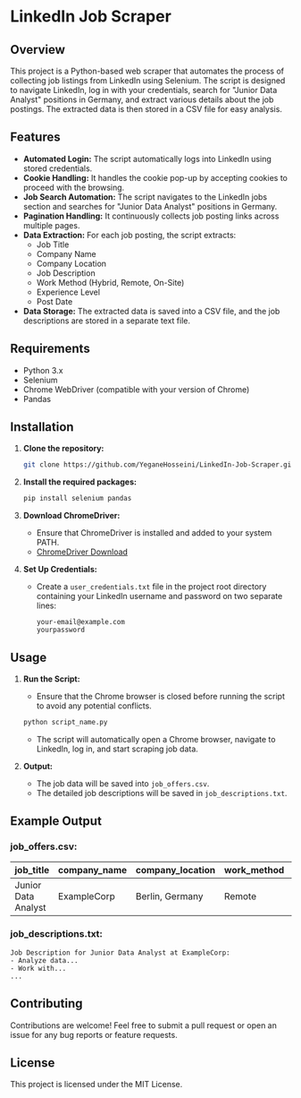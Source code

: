 
# LinkedIn Job Scraper

## Overview

This project is a Python-based web scraper that automates the process of collecting job listings from LinkedIn using Selenium. The script is designed to navigate LinkedIn, log in with your credentials, search for "Junior Data Analyst" positions in Germany, and extract various details about the job postings. The extracted data is then stored in a CSV file for easy analysis.

## Features

- **Automated Login:** The script automatically logs into LinkedIn using stored credentials.
- **Cookie Handling:** It handles the cookie pop-up by accepting cookies to proceed with the browsing.
- **Job Search Automation:** The script navigates to the LinkedIn jobs section and searches for "Junior Data Analyst" positions in Germany.
- **Pagination Handling:** It continuously collects job posting links across multiple pages.
- **Data Extraction:** For each job posting, the script extracts:
  - Job Title
  - Company Name
  - Company Location
  - Job Description
  - Work Method (Hybrid, Remote, On-Site)
  - Experience Level
  - Post Date
- **Data Storage:** The extracted data is saved into a CSV file, and the job descriptions are stored in a separate text file.

## Requirements

- Python 3.x
- Selenium
- Chrome WebDriver (compatible with your version of Chrome)
- Pandas

## Installation

1. **Clone the repository:**
   ```bash
   git clone https://github.com/YeganeHosseini/LinkedIn-Job-Scraper.git
   ```

2. **Install the required packages:**
   ```bash
   pip install selenium pandas
   ```

3. **Download ChromeDriver:**
   - Ensure that ChromeDriver is installed and added to your system PATH.
   - [ChromeDriver Download](https://sites.google.com/chromium.org/driver/)

4. **Set Up Credentials:**
   - Create a `user_credentials.txt` file in the project root directory containing your LinkedIn username and password on two separate lines:
     ```
     your-email@example.com
     yourpassword
     ```

## Usage

1. **Run the Script:**
   - Ensure that the Chrome browser is closed before running the script to avoid any potential conflicts.
   ```bash
   python script_name.py
   ```
   - The script will automatically open a Chrome browser, navigate to LinkedIn, log in, and start scraping job data.

2. **Output:**
   - The job data will be saved into `job_offers.csv`.
   - The detailed job descriptions will be saved in `job_descriptions.txt`.

## Example Output

### job_offers.csv:
| job_title         | company_name | company_location | work_method | post_date    | work_time  |
|-------------------|--------------|------------------|-------------|--------------|------------|
| Junior Data Analyst | ExampleCorp  | Berlin, Germany  | Remote      | 2 days ago   | Full-time  |

### job_descriptions.txt:
```
Job Description for Junior Data Analyst at ExampleCorp:
- Analyze data...
- Work with...
...
```

## Contributing

Contributions are welcome! Feel free to submit a pull request or open an issue for any bug reports or feature requests.

## License

This project is licensed under the MIT License.

